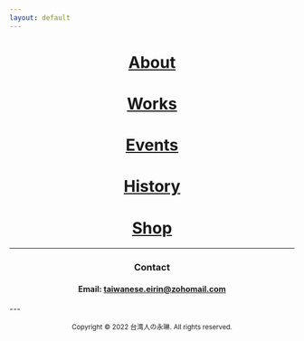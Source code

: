 ```yaml
---
layout: default
---
```

<center>

<h1><a href="about.html">About</a></h1>

<h1><a href="works.html">Works</a></h1>

<h1><a href="events.html">Events</a></h1>

<h1><a href="history.html">History</a></h1>

<h1><a href="https://forms.gle/W5NtRgRRqEJyb93d8" target="_blank">Shop</a></h1>

</center>

---
<center>
<h3>Contact</h3>
<h4>Email: <a href="mailto:taiwanese.eirin@zohomail.com">taiwanese.eirin@zohomail.com</a></h4>
</center>
---
<center>
<p><small> Copyright © 2022 台湾人の永琳. All rights reserved. </small></p>
</center>
